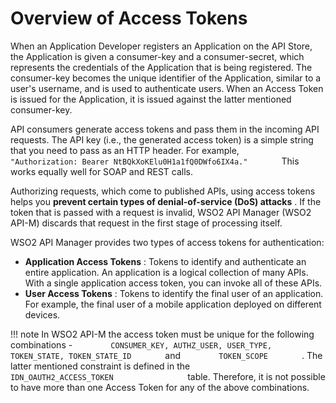 # Overview of Access Tokens

When an Application Developer registers an Application on the API Store, the Application is given a consumer-key and a consumer-secret, which represents the credentials of the Application that is being registered. The consumer-key becomes the unique identifier of the Application, similar to a user's username, and is used to authenticate users. When an Access Token is issued for the Application, it is issued against the latter mentioned consumer-key.

API consumers generate access tokens and pass them in the incoming API requests. The API key (i.e., the generated access token) is a simple string that you need to pass as an HTTP header. For example, `         "Authorization: Bearer NtBQkXoKElu0H1a1fQ0DWfo6IX4a."        ` This works equally well for SOAP and REST calls.

Authorizing requests, which come to published APIs, using access tokens helps you **prevent certain types of denial-of-service (DoS) attacks** . If the token that is passed with a request is invalid, WSO2 API Manager (WSO2 API-M) discards that request in the first stage of processing itself.

WSO2 API Manager provides two types of access tokens for authentication:

-   **Application Access Tokens** : Tokens to identify and authenticate an entire application. An application is a logical collection of many APIs. With a single application access token, you can invoke all of these APIs.
-   **User Access Tokens** : Tokens to identify the final user of an application. For example, the final user of a mobile application deployed on different devices.

!!! note
In WSO2 API-M the access token must be unique for the following combinations - `         CONSUMER_KEY, AUTHZ_USER, USER_TYPE, TOKEN_STATE, TOKEN_STATE_ID        ` and `         TOKEN_SCOPE        ` . The latter mentioned constraint is defined in the `                   IDN_OAUTH2_ACCESS_TOKEN                 ` table. Therefore, it is not possible to have more than one Access Token for any of the above combinations.


